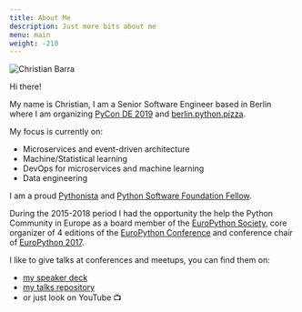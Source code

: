 ```yaml
---
title: About Me
description: Just more bits about me
menu: main
weight: -210
---
```


![Christian Barra](/images/me_bw.jpg "Christian Barra")

Hi there!

My name is Christian, I am a Senior Software Engineer based in Berlin where I am organizing [PyCon DE 2019](https://de.pycon.org/ "PyCon DE 2019") and [berlin.python.pizza](https://berlin.python.pizza/ "Berlin Python Pizza").

My focus is currently on:

- Microservices and event-driven architecture
- Machine/Statistical learning
- DevOps for microservices and machine learning
- Data engineering

I am a proud [Pythonista](https://en.wiktionary.org/wiki/Pythonista "Pythonista") and [Python Software Foundation Fellow](http://pyfound.blogspot.com/2018/06/ "Python Fellow").

During the 2015-2018 period I had the opportunity the help the Python Community in Europe as a board member of the [EuroPython Society](http://www.europython-society.org/about "EuroPython Society"), core organizer of 4 editions of the [EuroPython Conference](https://www.europython.eu "EuroPython Conference") and conference chair of [EuroPython 2017](https://ep2017.europython.eu/ "EuroPython 2017").

I like to give talks at conferences and meetups, you can find them on:

- [my speaker deck](https://speakerdeck.com/barrachri "Christian Barra speaker deck")
- [my talks repository](https://github.com/barrachri/Talks "Christian Barra github account")
- or just look on YouTube 📺
